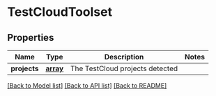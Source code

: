 # TestCloudToolset

## Properties
Name | Type | Description | Notes
------------ | ------------- | ------------- | -------------
**projects** | [**array**](.md) | The TestCloud projects detected | 

[[Back to Model list]](../README.md#documentation-for-models) [[Back to API list]](../README.md#documentation-for-api-endpoints) [[Back to README]](../README.md)

